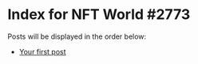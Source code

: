 # Index for NFT World #2773
Posts will be displayed in the order below:

- [Your first post](./001-first.md)

